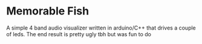# Memorable Fish
A simple 4 band audio visualizer written in arduino/C++ that drives a couple of leds.
The end result is pretty ugly tbh but was fun to do
